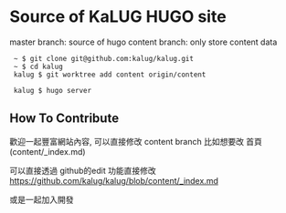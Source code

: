 # Source of KaLUG HUGO site

master branch: source of hugo
content branch: only store content data

```
 ~ $ git clone git@github.com:kalug/kalug.git
 ~ $ cd kalug
 kalug $ git worktree add content origin/content

 kalug $ hugo server
```

## How To Contribute

歡迎一起豐富網站內容, 可以直接修改 content branch
比如想要改 首頁 (content/_index.md)

可以直接透過 github的edit 功能直接修改
https://github.com/kalug/kalug/blob/content/_index.md

或是一起加入開發
